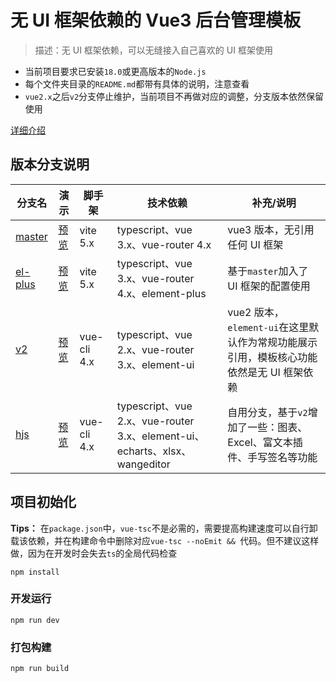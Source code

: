 
# 无 UI 框架依赖的 Vue3 后台管理模板

> 描述：无 UI 框架依赖，可以无缝接入自己喜欢的 UI 框架使用

- 当前项目要求已安装`18.0`或更高版本的`Node.js`
- 每个文件夹目录的`README.md`都带有具体的说明，注意查看
- `vue2.x`之后`v2`分支停止维护，当前项目不再做对应的调整，分支版本依然保留使用

[详细介绍](https://juejin.cn/post/7350874162011750400)

## 版本分支说明

| 分支名 | 演示 | 脚手架 | 技术依赖 | 补充/说明 |
| --- | --- | --- | --- | --- |
| [master](https://github.com/Travis-hjs/vue-admin) | [预览](https://travis-hjs.github.io/vue-admin) | vite 5.x | typescript、vue 3.x、vue-router 4.x | vue3 版本，无引用任何 UI 框架 |
| [el-plus](https://github.com/Travis-hjs/vue-admin/tree/el-plus) | [预览](https://travis-hjs.github.io/vue-admin-el) | vite 5.x | typescript、vue 3.x、vue-router 4.x、element-plus | 基于`master`加入了 UI 框架的配置使用 |
| [v2](https://github.com/Travis-hjs/vue-admin/tree/v2) | [预览](https://travis-hjs.github.io/vue2-admin) | vue-cli 4.x | typescript、vue 2.x、vue-router 3.x、element-ui | vue2 版本，`element-ui`在这里默认作为常规功能展示引用，模板核心功能依然是无 UI 框架依赖 |
| [hjs](https://github.com/Travis-hjs/vue-admin/tree/hjs) | [预览](https://travis-hjs.github.io/vue-admin-hjs) | vue-cli 4.x | typescript、vue 2.x、vue-router 3.x、element-ui、echarts、xlsx、wangeditor | 自用分支，基于`v2`增加了一些：图表、Excel、富文本插件、手写签名等功能 |

## 项目初始化

**Tips：** 在`package.json`中，`vue-tsc`不是必需的，需要提高构建速度可以自行卸载该依赖，并在构建命令中删除对应`vue-tsc --noEmit && `代码。但不建议这样做，因为在开发时会失去`ts`的全局代码检查

```
npm install
```
### 开发运行

```
npm run dev
```

### 打包构建

```
npm run build
```



